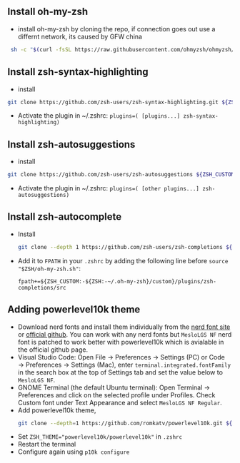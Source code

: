## Install oh-my-zsh

- install oh-my-zsh by cloning the repo, if connection goes out use a differnt network, its caused by GFW china

```sh
 sh -c "$(curl -fsSL https://raw.githubusercontent.com/ohmyzsh/ohmyzsh/master/tools/install.sh)"
 ```

 ## Install zsh-syntax-highlighting

- install

```sh
git clone https://github.com/zsh-users/zsh-syntax-highlighting.git ${ZSH_CUSTOM:-~/.oh-my-zsh/custom}/plugins/zsh-syntax-highlighting
```

- Activate the plugin in ~/.zshrc:
   `plugins=( [plugins...] zsh-syntax-highlighting)`

## Install zsh-autosuggestions

- install

```sh
git clone https://github.com/zsh-users/zsh-autosuggestions ${ZSH_CUSTOM:-~/.oh-my-zsh/custom}/plugins/zsh-autosuggestions
```

- Activate the plugin in ~/.zshrc:
   `plugins=( [other plugins...] zsh-autosuggestions)`

## Install zsh-autocomplete

- Install

   ```sh
   git clone --depth 1 https://github.com/zsh-users/zsh-completions ${ZSH_CUSTOM:-${ZSH:-~/.oh-my-zsh}/custom}/plugins/zsh-completions
   ```
- Add it to `FPATH` in your `.zshrc` by adding the following line before `source "$ZSH/oh-my-zsh.sh"`:

      fpath+=${ZSH_CUSTOM:-${ZSH:-~/.oh-my-zsh}/custom}/plugins/zsh-completions/src

## Adding powerlevel10k theme

- Download nerd fonts and install them individually from the [nerd font site](https://www.nerdfonts.com/font-downloads) or [official github](https://github.com/romkatv/powerlevel10k#manual-font-installation). You can work with any nerd fonts but `MesloLGS NF` nerd font is patched to work better with powerlevel10k which is avialable in the official github page.
- Visual Studio Code: Open File → Preferences → Settings (PC) or Code → Preferences → Settings (Mac), enter `terminal.integrated.fontFamily` in the search box at the top of Settings tab and set the value below to `MesloLGS NF`.
- GNOME Terminal (the default Ubuntu terminal): Open Terminal → Preferences and click on the selected profile under Profiles. Check Custom font under Text Appearance and select `MesloLGS NF Regular`.
- Add powerlevel10k theme,
    ```sh
    git clone --depth=1 https://github.com/romkatv/powerlevel10k.git ${ZSH_CUSTOM:-$HOME/.oh-my-zsh/custom}/themes/powerlevel10k
    ```
- Set `ZSH_THEME="powerlevel10k/powerlevel10k"` in `.zshrc`
- Restart the terminal
- Configure again using `p10k configure`
